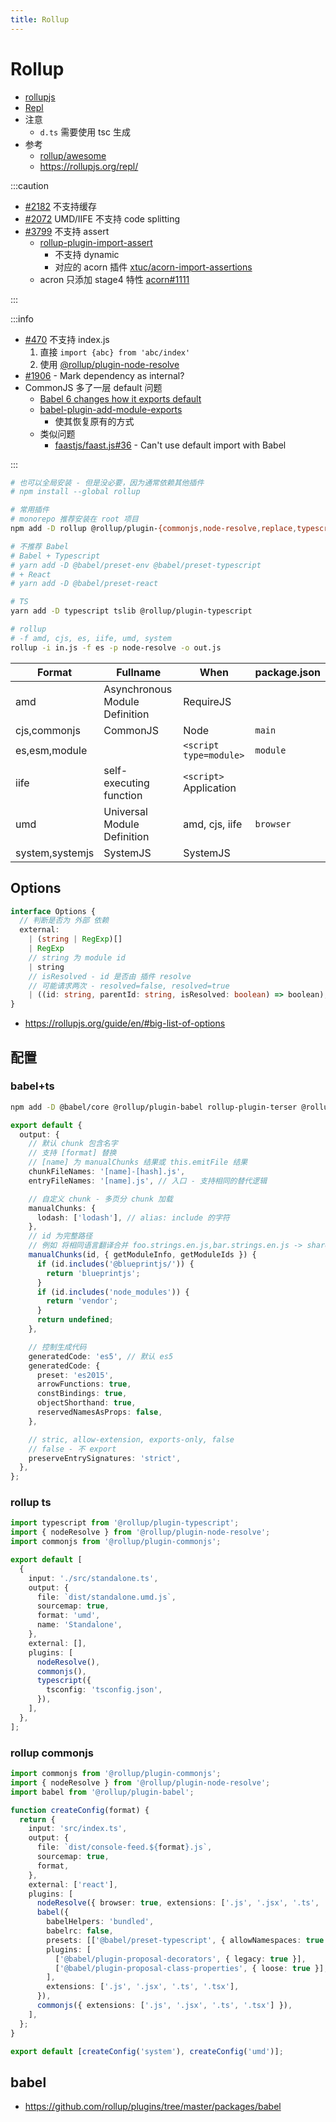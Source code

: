 ```yaml
---
title: Rollup
---
```


# Rollup

- [rollupjs](https://rollupjs.org/)
- [Repl](https://rollupjs.org/repl/)
- 注意
  - `d.ts` 需要使用 tsc 生成
- 参考
  - [rollup/awesome](https://github.com/rollup/awesome)
  - https://rollupjs.org/repl/

:::caution

- [#2182](https://github.com/rollup/rollup/issues/2182) 不支持缓存
- [#2072](https://github.com/rollup/rollup/issues/2072) UMD/IIFE 不支持 code splitting
- [#3799](https://github.com/rollup/rollup/issues/3799) 不支持 assert
  - [rollup-plugin-import-assert](https://github.com/calebdwilliams/rollup-plugin-import-assert)
    - 不支持 dynamic
    - 对应的 acorn 插件 [xtuc/acorn-import-assertions](https://github.com/xtuc/acorn-import-assertions)
  - acron 只添加 stage4 特性 [acorn#1111](https://github.com/acornjs/acorn/issues/1111)

:::

:::info

- [#470](https://github.com/rollup/rollup/issues/470#issuecomment-177594250) 不支持 index.js
  1. 直接 `import {abc} from 'abc/index'`
  2. 使用 [@rollup/plugin-node-resolve](https://github.com/rollup/plugins/tree/master/packages/node-resolve)
- [#1906](https://github.com/rollup/rollup/issues/1906) - Mark dependency as internal?
- CommonJS 多了一层 default 问题
  - [Babel 6 changes how it exports default](https://stackoverflow.com/questions/33505992)
  - [babel-plugin-add-module-exports](https://www.npmjs.com/package/babel-plugin-add-module-exports)
    - 使其恢复原有的方式
  - 类似问题
    - [faastjs/faast.js#36](https://github.com/faastjs/faast.js/issues/36) - Can't use default import with Babel

:::

```bash
# 也可以全局安装 - 但是没必要，因为通常依赖其他插件
# npm install --global rollup

# 常用插件
# monorepo 推荐安装在 root 项目
npm add -D rollup @rollup/plugin-{commonjs,node-resolve,replace,typescript,teser}

# 不推荐 Babel
# Babel + Typescript
# yarn add -D @babel/preset-env @babel/preset-typescript
# + React
# yarn add -D @babel/preset-react

# TS
yarn add -D typescript tslib @rollup/plugin-typescript

# rollup
# -f amd, cjs, es, iife, umd, system
rollup -i in.js -f es -p node-resolve -o out.js
```

| Format          | Fullname                       | When                         | package.json |
| --------------- | ------------------------------ | ---------------------------- | ------------ |
| amd             | Asynchronous Module Definition | RequireJS                    |
| cjs,commonjs    | CommonJS                       | Node                         | `main`       |
| es,esm,module   |                                | `<script type=module>`       | `module`     |
| iife            | self-executing function        | `<script>` <br/> Application |
| umd             | Universal Module Definition    | amd, cjs, iife               | `browser`    |
| system,systemjs | SystemJS                       | SystemJS                     |

## Options

```ts
interface Options {
  // 判断是否为 外部 依赖
  external:
    | (string | RegExp)[]
    | RegExp
    // string 为 module id
    | string
    // isResolved - id 是否由 插件 resolve
    // 可能请求两次 - resolved=false, resolved=true
    | ((id: string, parentId: string, isResolved: boolean) => boolean);
}
```

- https://rollupjs.org/guide/en/#big-list-of-options

## 配置

### babel+ts

```bash
npm add -D @babel/core @rollup/plugin-babel rollup-plugin-terser @rollup/plugin-node-resolve
```

```ts
export default {
  output: {
    // 默认 chunk 包含名字
    // 支持 [format] 替换
    // [name] 为 manualChunks 结果或 this.emitFile 结果
    chunkFileNames: '[name]-[hash].js',
    entryFileNames: '[name].js', // 入口 - 支持相同的替代逻辑

    // 自定义 chunk - 多页分 chunk 加载
    manualChunks: {
      lodash: ['lodash'], // alias: include 的字符
    },
    // id 为完整路径
    // 例如 将相同语言翻译合并 foo.strings.en.js,bar.strings.en.js -> shared.en.js
    manualChunks(id, { getModuleInfo, getModuleIds }) {
      if (id.includes('@blueprintjs/')) {
        return 'blueprintjs';
      }
      if (id.includes('node_modules')) {
        return 'vendor';
      }
      return undefined;
    },

    // 控制生成代码
    generatedCode: 'es5', // 默认 es5
    generatedCode: {
      preset: 'es2015',
      arrowFunctions: true,
      constBindings: true,
      objectShorthand: true,
      reservedNamesAsProps: false,
    },

    // stric, allow-extension, exports-only, false
    // false - 不 export
    preserveEntrySignatures: 'strict',
  },
};
```

### rollup ts

```ts
import typescript from '@rollup/plugin-typescript';
import { nodeResolve } from '@rollup/plugin-node-resolve';
import commonjs from '@rollup/plugin-commonjs';

export default [
  {
    input: './src/standalone.ts',
    output: {
      file: `dist/standalone.umd.js`,
      sourcemap: true,
      format: 'umd',
      name: 'Standalone',
    },
    external: [],
    plugins: [
      nodeResolve(),
      commonjs(),
      typescript({
        tsconfig: 'tsconfig.json',
      }),
    ],
  },
];
```

### rollup commonjs

```ts
import commonjs from '@rollup/plugin-commonjs';
import { nodeResolve } from '@rollup/plugin-node-resolve';
import babel from '@rollup/plugin-babel';

function createConfig(format) {
  return {
    input: 'src/index.ts',
    output: {
      file: `dist/console-feed.${format}.js`,
      sourcemap: true,
      format,
    },
    external: ['react'],
    plugins: [
      nodeResolve({ browser: true, extensions: ['.js', '.jsx', '.ts', '.tsx'] }),
      babel({
        babelHelpers: 'bundled',
        babelrc: false,
        presets: [['@babel/preset-typescript', { allowNamespaces: true }], '@babel/preset-react'],
        plugins: [
          ['@babel/plugin-proposal-decorators', { legacy: true }],
          ['@babel/plugin-proposal-class-properties', { loose: true }],
        ],
        extensions: ['.js', '.jsx', '.ts', '.tsx'],
      }),
      commonjs({ extensions: ['.js', '.jsx', '.ts', '.tsx'] }),
    ],
  };
}

export default [createConfig('system'), createConfig('umd')];
```

## babel

- https://github.com/rollup/plugins/tree/master/packages/babel
